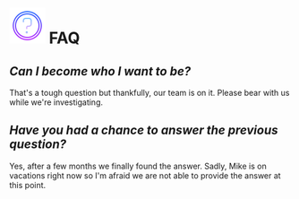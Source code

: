 # ![image info](../assets/icons/icons8-help-64.png) FAQ

## *Can I become who I want to be?*

That's a tough question but thankfully, our team is on it. Please bear with us while we're investigating.

## *Have you had a chance to answer the previous question?*

Yes, after a few months we finally found the answer. Sadly, Mike is on vacations right now so I'm afraid we
are not able to provide the answer at this point.
